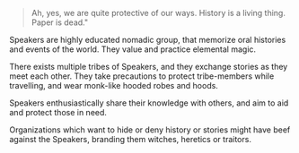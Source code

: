 >  Ah, yes, we are quite protective of our ways. History is a living thing. Paper is dead."

Speakers are highly educated nomadic group, that memorize oral histories and events of the world. They value and practice elemental magic.

There exists multiple tribes of Speakers, and they exchange stories as they meet each other. They take precautions to protect tribe-members while travelling, and wear monk-like hooded robes and hoods. 

Speakers enthusiastically share their knowledge with others, and aim to aid and protect those in need.

Organizations which want to hide or deny history or stories might have beef against the Speakers, branding them witches, heretics or traitors.
